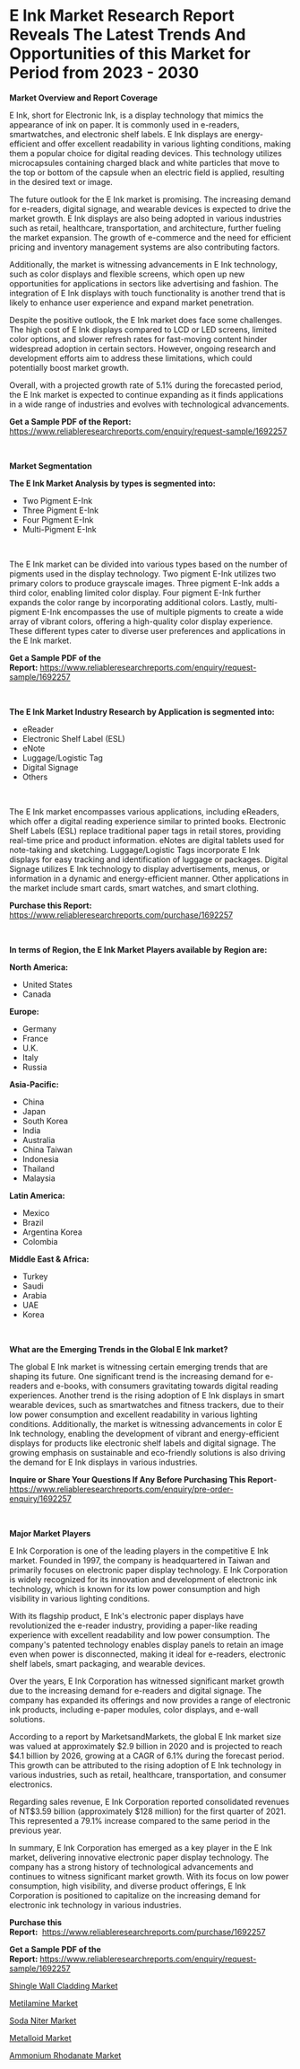 <p><h1>E Ink Market Research Report Reveals The Latest Trends And Opportunities of this Market for Period from 2023 - 2030</h1></p><p><strong>Market Overview and Report Coverage</strong></p>
<p><p>E Ink, short for Electronic Ink, is a display technology that mimics the appearance of ink on paper. It is commonly used in e-readers, smartwatches, and electronic shelf labels. E Ink displays are energy-efficient and offer excellent readability in various lighting conditions, making them a popular choice for digital reading devices. This technology utilizes microcapsules containing charged black and white particles that move to the top or bottom of the capsule when an electric field is applied, resulting in the desired text or image.</p><p>The future outlook for the E Ink market is promising. The increasing demand for e-readers, digital signage, and wearable devices is expected to drive the market growth. E Ink displays are also being adopted in various industries such as retail, healthcare, transportation, and architecture, further fueling the market expansion. The growth of e-commerce and the need for efficient pricing and inventory management systems are also contributing factors.</p><p>Additionally, the market is witnessing advancements in E Ink technology, such as color displays and flexible screens, which open up new opportunities for applications in sectors like advertising and fashion. The integration of E Ink displays with touch functionality is another trend that is likely to enhance user experience and expand market penetration.</p><p>Despite the positive outlook, the E Ink market does face some challenges. The high cost of E Ink displays compared to LCD or LED screens, limited color options, and slower refresh rates for fast-moving content hinder widespread adoption in certain sectors. However, ongoing research and development efforts aim to address these limitations, which could potentially boost market growth.</p><p>Overall, with a projected growth rate of 5.1% during the forecasted period, the E Ink market is expected to continue expanding as it finds applications in a wide range of industries and evolves with technological advancements.</p></p>
<p><strong>Get a Sample PDF of the Report:</strong> <a href="https://www.reliableresearchreports.com/enquiry/request-sample/1692257">https://www.reliableresearchreports.com/enquiry/request-sample/1692257</a></p>
<p>&nbsp;</p>
<p><strong>Market Segmentation</strong></p>
<p><strong>The E Ink Market Analysis by types is segmented into:</strong></p>
<p><ul><li>Two Pigment E-Ink</li><li>Three Pigment E-Ink</li><li>Four Pigment E-Ink</li><li>Multi-Pigment E-Ink</li></ul></p>
<p>&nbsp;</p>
<p><p>The E Ink market can be divided into various types based on the number of pigments used in the display technology. Two pigment E-Ink utilizes two primary colors to produce grayscale images. Three pigment E-Ink adds a third color, enabling limited color display. Four pigment E-Ink further expands the color range by incorporating additional colors. Lastly, multi-pigment E-Ink encompasses the use of multiple pigments to create a wide array of vibrant colors, offering a high-quality color display experience. These different types cater to diverse user preferences and applications in the E Ink market.</p></p>
<p><strong>Get a Sample PDF of the Report:</strong>&nbsp;<a href="https://www.reliableresearchreports.com/enquiry/request-sample/1692257">https://www.reliableresearchreports.com/enquiry/request-sample/1692257</a></p>
<p>&nbsp;</p>
<p><strong>The E Ink Market Industry Research by Application is segmented into:</strong></p>
<p><ul><li>eReader</li><li>Electronic Shelf Label (ESL)</li><li>eNote</li><li>Luggage/Logistic Tag</li><li>Digital Signage</li><li>Others</li></ul></p>
<p>&nbsp;</p>
<p><p>The E Ink market encompasses various applications, including eReaders, which offer a digital reading experience similar to printed books. Electronic Shelf Labels (ESL) replace traditional paper tags in retail stores, providing real-time price and product information. eNotes are digital tablets used for note-taking and sketching. Luggage/Logistic Tags incorporate E Ink displays for easy tracking and identification of luggage or packages. Digital Signage utilizes E Ink technology to display advertisements, menus, or information in a dynamic and energy-efficient manner. Other applications in the market include smart cards, smart watches, and smart clothing.</p></p>
<p><strong>Purchase this Report:</strong>&nbsp; <a href="https://www.reliableresearchreports.com/purchase/1692257">https://www.reliableresearchreports.com/purchase/1692257</a></p>
<p>&nbsp;</p>
<p><strong>In terms of Region, the E Ink Market Players available by Region are:</strong></p>
<p>
    <p> <strong> North America: </strong>
        <ul>
            <li>United States</li>
            <li>Canada</li>
        </ul>
        </p> 
    <p> <strong> Europe: </strong>
        <ul>
            <li>Germany</li>
            <li>France</li>
            <li>U.K.</li>
            <li>Italy</li>
            <li>Russia</li>
        </ul>
        </p> 
    <p> <strong> Asia-Pacific: </strong>
        <ul>
            <li>China</li>
            <li>Japan</li>
            <li>South Korea</li>
            <li>India</li>
            <li>Australia</li>
            <li>China Taiwan</li>
            <li>Indonesia</li>
            <li>Thailand</li>
            <li>Malaysia</li>
        </ul>
        </p> 
    <p> <strong> Latin America: </strong>
        <ul>
            <li>Mexico</li>
            <li>Brazil</li>
            <li>Argentina Korea</li>
            <li>Colombia</li>
        </ul>
        </p> 
    <p> <strong> Middle East & Africa: </strong>
        <ul>
            <li>Turkey</li>
            <li>Saudi</li>
            <li>Arabia</li>
            <li>UAE</li>
            <li>Korea</li>
        </ul>
    </p>
    </p>
<p>&nbsp;</p>
<p><strong>What are the Emerging Trends in the Global E Ink market?</strong></p>
<p><p>The global E Ink market is witnessing certain emerging trends that are shaping its future. One significant trend is the increasing demand for e-readers and e-books, with consumers gravitating towards digital reading experiences. Another trend is the rising adoption of E Ink displays in smart wearable devices, such as smartwatches and fitness trackers, due to their low power consumption and excellent readability in various lighting conditions. Additionally, the market is witnessing advancements in color E Ink technology, enabling the development of vibrant and energy-efficient displays for products like electronic shelf labels and digital signage. The growing emphasis on sustainable and eco-friendly solutions is also driving the demand for E Ink displays in various industries.</p></p>
<p><strong>Inquire or Share Your Questions If Any Before Purchasing This Report</strong>- <a href="https://www.reliableresearchreports.com/enquiry/pre-order-enquiry/1692257">https://www.reliableresearchreports.com/enquiry/pre-order-enquiry/1692257</a></p>
<p>&nbsp;</p>
<p><strong>Major Market Players</strong></p>
<p><p>E Ink Corporation is one of the leading players in the competitive E Ink market. Founded in 1997, the company is headquartered in Taiwan and primarily focuses on electronic paper display technology. E Ink Corporation is widely recognized for its innovation and development of electronic ink technology, which is known for its low power consumption and high visibility in various lighting conditions.</p><p>With its flagship product, E Ink's electronic paper displays have revolutionized the e-reader industry, providing a paper-like reading experience with excellent readability and low power consumption. The company's patented technology enables display panels to retain an image even when power is disconnected, making it ideal for e-readers, electronic shelf labels, smart packaging, and wearable devices.</p><p>Over the years, E Ink Corporation has witnessed significant market growth due to the increasing demand for e-readers and digital signage. The company has expanded its offerings and now provides a range of electronic ink products, including e-paper modules, color displays, and e-wall solutions.</p><p>According to a report by MarketsandMarkets, the global E Ink market size was valued at approximately $2.9 billion in 2020 and is projected to reach $4.1 billion by 2026, growing at a CAGR of 6.1% during the forecast period. This growth can be attributed to the rising adoption of E Ink technology in various industries, such as retail, healthcare, transportation, and consumer electronics.</p><p>Regarding sales revenue, E Ink Corporation reported consolidated revenues of NT$3.59 billion (approximately $128 million) for the first quarter of 2021. This represented a 79.1% increase compared to the same period in the previous year.</p><p>In summary, E Ink Corporation has emerged as a key player in the E Ink market, delivering innovative electronic paper display technology. The company has a strong history of technological advancements and continues to witness significant market growth. With its focus on low power consumption, high visibility, and diverse product offerings, E Ink Corporation is positioned to capitalize on the increasing demand for electronic ink technology in various industries.</p></p>
<p><strong>Purchase this Report:</strong>&nbsp;&nbsp;<a href="https://www.reliableresearchreports.com/purchase/1692257">https://www.reliableresearchreports.com/purchase/1692257</a></p>
<p></p>
<p><strong>Get a Sample PDF of the Report:</strong>&nbsp;<a href="https://www.reliableresearchreports.com/enquiry/request-sample/1692257">https://www.reliableresearchreports.com/enquiry/request-sample/1692257</a></p>
<p><p><a href="https://github.com/rexevange/Market-Research-Report-List-2/blob/main/shingle-wall-cladding-market.md">Shingle Wall Cladding Market</a></p><p><a href="https://github.com/AKSHATREPORTPRIME/Market-Research-Report-List-2/blob/main/metilamine-market.md">Metilamine Market</a></p><p><a href="https://github.com/ashepherd82/Market-Research-Report-List-2/blob/main/soda-niter-market.md">Soda Niter Market</a></p><p><a href="https://github.com/lilstefpacute/Market-Research-Report-List-2/blob/main/metalloid-market.md">Metalloid Market</a></p><p><a href="https://github.com/FassouRP/Market-Research-Report-List-2/blob/main/ammonium-rhodanate-market.md">Ammonium Rhodanate Market</a></p></p>
